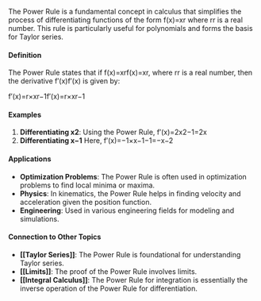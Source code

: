 The Power Rule is a fundamental concept in calculus that simplifies the process of differentiating functions of the form f(x)=xr where rr is a real number. This rule is particularly useful for polynomials and forms the basis for Taylor series.

#### Definition

The Power Rule states that if f(x)=xrf(x)=xr, where rr is a real number, then the derivative f′(x)f′(x) is given by:

f′(x)=r×xr−1f′(x)=r×xr−1

#### Examples

1. **Differentiating x2**: Using the Power Rule, f′(x)=2x2−1=2x
2. **Differentiating x−1** Here, f′(x)=−1×x−1−1=−x−2

#### Applications

- **Optimization Problems**: The Power Rule is often used in optimization problems to find local minima or maxima.
- **Physics**: In kinematics, the Power Rule helps in finding velocity and acceleration given the position function.
- **Engineering**: Used in various engineering fields for modeling and simulations.

#### Connection to Other Topics

- **[[Taylor Series]]**: The Power Rule is foundational for understanding Taylor series.
- **[[Limits]]**: The proof of the Power Rule involves limits.
- **[[Integral Calculus]]**: The Power Rule for integration is essentially the inverse operation of the Power Rule for differentiation.